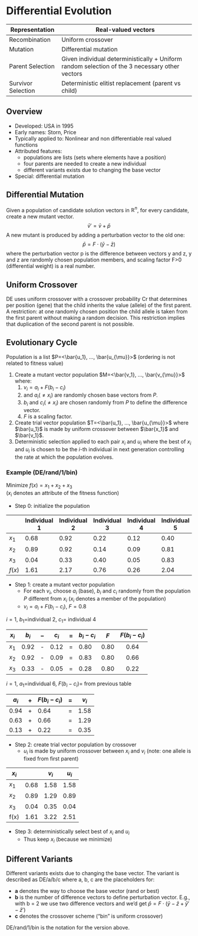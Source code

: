 # Differential Evolution

| Representation     | Real-valued vectors                                                                            |
| ------------------ | ---------------------------------------------------------------------------------------------- |
| Recombination      | Uniform crossover                                                                              |
| Mutation           | Differential mutation                                                                          |
| Parent Selection   | Given individual deterministically + Uniform random selection of the 3 necessary other vectors |
| Survivor Selection | Deterministic elitist replacement (parent vs child)                                            |
## Overview
- Developed: USA in 1995
- Early names: Storn, Price
- Typically applied to: Nonlinear and non differentiable real valued functions
- Attributed features:
	- populations are lists (sets where elements have a position)
	- four parents are needed to create a new individual
	- different variants exists due to changing the base vector 
- Special: differential mutation

## Differential Mutation
Given a population of candidate solution vectors in $\mathbb{R}^n$, for every candidate, create a new mutant vector. 
$$\bar{v}'=\bar{v}+\bar{p}$$
A new mutant is produced by adding a perturbation vector to the old one:
$$\bar{p}=F\cdot(\bar{y}-\bar{z})$$
where the perturbation vector p is the difference between vectors y and z, y and z are randomly chosen population members, and scaling factor F>0 (differential weight) is a real number.

## Uniform Crossover
DE uses uniform crossover with a crossover probability Cr that determines per position (gene) that the child inherits the value (allele) of the first parent. A restriction: at one randomly chosen position the child allele is taken from the first parent without making a random decision. This restriction implies that duplication of the second parent is not possible.

## Evolutionary Cycle
Population is a list $P=<\bar{u_1}, ..., \bar{u_{\mu}}>$ (ordering is not related to fitness value) 
1. Create a mutant vector population $M=<\bar{v_1}, ..., \bar{v_{\mu}}>$ where: 
	1. $v_i=a_i+ F(b_i-c_i)$
	2. and $a_i (≠ x_i)$ are randomly chosen base vectors from $P$. 
	3. $b_i$ and $c_i (≠ x_i)$ are chosen randomly from $P$ to define the difference vector. 
	4. $F$ is a scaling factor.
3. Create trial vector population $T=<\bar{u_1}, ..., \bar{u_{\mu}}>$ where $\bar{u_1}$ is made by uniform crossover between $\bar{x_1}$ and $\bar{v_1}$.
4. Deterministic selection applied to each pair $x_i$ and $u_i$ where the best of $x_i$ and $u_i$ is chosen to be the $i$-th individual in next generation controlling the rate at which the population evolves.

### Example (DE/rand/1/bin)
Minimize $f(x) = x_1 + x_2 + x_3$  
($x_i$ denotes an attribute of the fitness function)

- Step 0: initialize the population

|        | Individual 1 | Individual 2 | Individual 3 | Individual 4 | Individual 5 | Individual 6 |
| ------ | ------------ | ------------ | ------------ | ------------ | ------------ |:------------:|
| $x_1$  | 0.68         | 0.92         | 0.22         | 0.12         | 0.40         |     0.94     |
| $x_2$  | 0.89         | 0.92         | 0.14         | 0.09         | 0.81         |     0.63     |
| $x_3$  | 0.04         | 0.33         | 0.40         | 0.05         | 0.83         |     0.13     |
| $f(x)$ | 1.61         | 2.17         | 0.76         | 0.26         | 2.04         |     1.70     |

- Step 1: create a mutant vector population
	- For each $v_i$, choose $a_i$ (base), $b_i$ and $c_i$ randomly from the population $P$ 
	  different from $x_i$ ($x_i$ denotes a member of the population)
	- $v_i=a_i+ F(b_i-c_i)$, $F=0.8$

$i=1$, $b_1=$individual 2, $c_1=$ individual 4

| $x_i$ | $b_i$ | $-$ | $c_i$ | $=$ | $b_i - c_i$ | $F$  | $F(b_i-c_i)$ |
| ----- |:-----:| --- | ----- | --- | ----------- | ---- |:------------:|
| $x_1$ | 0.92  | -   | 0.12  | =   | 0.80        | 0.80 |     0.64     |
| $x_2$ | 0.92  | -   | 0.09  | =   | 0.83        | 0.80 |     0.66     |
| $x_3$ | 0.33  | -   | 0.05  | =   | 0.28        | 0.80 |     0.22     |

$i=1$, $a_1=$individual 6, $F(b_i-c_i)=$ from previous table

| $a_i$ | $+$ | $F(b_i-c_i)$ | $=$ | $v_i$ |
| ----- | --- | ------------ | --- |:-----:|
| 0.94  | +   | 0.64         | =   | 1.58  |
| 0.63  | +   | 0.66         | =   | 1.29  |
| 0.13  | +   | 0.22         | =   | 0.35  |

- Step 2: create trial vector population by crossover
	 - $u_i$ is made by uniform crossover between $x_i$ and $v_i$
	   (note: one allele is fixed from first parent)

 | $x_i$ |      | $v_i$ | $u_i$ |
 | ----- | ---- | ----- |:-----:|
 | $x_1$ | 0.68 | 1.58  | 1.58  |
 | $x_2$ | 0.89 | 1.29  | 0.89  |
 | $x_3$ | 0.04 | 0.35  | 0.04  |
 | f(x)  | 1.61 | 3.22  | 2.51  |

- Step 3: deterministically select best of $x_i$ and $u_i$
	- Thus keep $x_i$ (because we minimize)


## Different Variants
Different variants exists due to changing the base vector. The variant is described as DE/a/b/c where a, b, c are the placeholders for:
- **a** denotes the way to choose the base vector (rand or best)
- **b** is the number of difference vectors to define perturbation vector. E.g., with b = 2 we use two difference vectors and we’d get  $\bar{p}=F \cdot(\bar{y}- \bar{z} + \bar{y}'- \bar{z}')$
- **c** denotes the crossover scheme (“bin” is uniform crossover) 

DE/rand/1/bin is the notation for the version above.